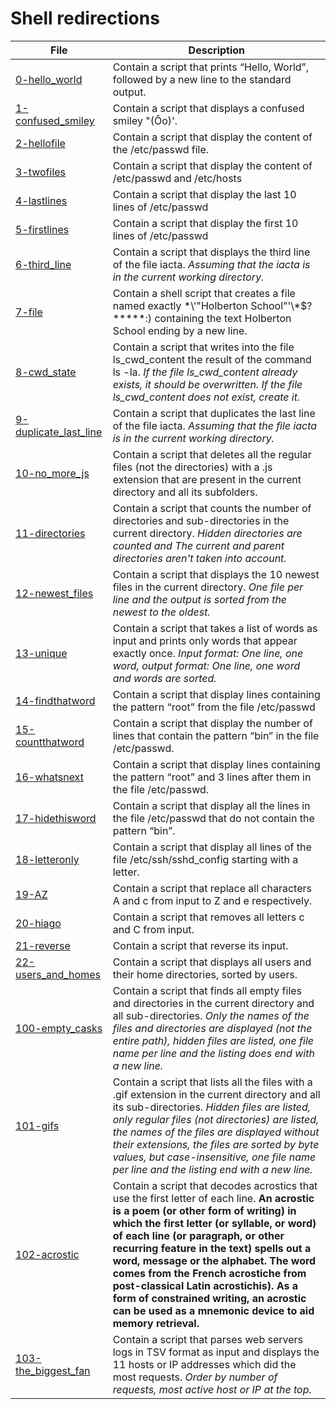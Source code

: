 # Shell redirections

**File** | **Description**
--- | ---
[0-hello_world](https://github.com/Jenni-Foued/holberton-system_engineering-devops/blob/master/0x02-shell_redirections/0-hello_world) | Contain a script that prints “Hello, World”, followed by a new line to the standard output.
[1-confused_smiley](https://github.com/Jenni-Foued/holberton-system_engineering-devops/blob/master/0x02-shell_redirections/1-confused_smiley) | Contain a script that displays a confused smiley "(Ôo)'.
[2-hellofile](https://github.com/Jenni-Foued/holberton-system_engineering-devops/blob/master/0x02-shell_redirections/2-hellofile) | Contain a script that display the content of the /etc/passwd file.
[3-twofiles](https://github.com/Jenni-Foued/holberton-system_engineering-devops/blob/master/0x02-shell_redirections/3-twofiles) | Contain a script that display the content of /etc/passwd and /etc/hosts
[4-lastlines](https://github.com/Jenni-Foued/holberton-system_engineering-devops/blob/master/0x02-shell_redirections/4-lastlines) | Contain a script that display the last 10 lines of /etc/passwd
[5-firstlines](https://github.com/Jenni-Foued/holberton-system_engineering-devops/blob/master/0x02-shell_redirections/5-firstlines) | Contain a script that display the first 10 lines of /etc/passwd
[6-third_line](https://github.com/Jenni-Foued/holberton-system_engineering-devops/blob/master/0x02-shell_redirections/6-third_line) | Contain a script that displays the third line of the file iacta. *Assuming that the iacta is in the current working directory.*
[7-file](https://github.com/Jenni-Foued/holberton-system_engineering-devops/blob/master/0x02-shell_redirections/7-file) | Contain a shell script that creates a file named exactly \*\\'"Holberton School"\'\\*$\?\*\*\*\*\*:) containing the text Holberton School ending by a new line.
[8-cwd_state](https://github.com/Jenni-Foued/holberton-system_engineering-devops/blob/master/0x02-shell_redirections/8-cwd_state) | Contain a script that writes into the file ls_cwd_content the result of the command ls -la. *If the file ls_cwd_content already exists, it should be overwritten. If the file ls_cwd_content does not exist, create it.*
[9-duplicate_last_line](https://github.com/Jenni-Foued/holberton-system_engineering-devops/blob/master/0x02-shell_redirections/9-duplicate_last_line) | Contain a script that duplicates the last line of the file iacta. *Assuming that the file iacta is in the current working directory.*
[10-no_more_js](10-no_more_js) | Contain a script that deletes all the regular files (not the directories) with a .js extension that are present in the current directory and all its subfolders.
[11-directories](https://github.com/Jenni-Foued/holberton-system_engineering-devops/blob/master/0x02-shell_redirections/11-directories) | Contain a script that counts the number of directories and sub-directories in the current directory. *Hidden directories are counted and The current and parent directories aren't taken into account.*
[12-newest_files](https://github.com/Jenni-Foued/holberton-system_engineering-devops/blob/master/0x02-shell_redirections/12-newest_files) | Contain a script that displays the 10 newest files in the current directory. *One file per line and the output is sorted from the newest to the oldest.*
[13-unique](https://github.com/Jenni-Foued/holberton-system_engineering-devops/blob/master/0x02-shell_redirections/13-unique) | Contain a script that takes a list of words as input and prints only words that appear exactly once. *Input format: One line, one word, output format: One line, one word and words are sorted.*
[14-findthatword](https://github.com/Jenni-Foued/holberton-system_engineering-devops/blob/master/0x02-shell_redirections/14-findthatword) | Contain a script that display lines containing the pattern “root” from the file /etc/passwd
[15-countthatword](https://github.com/Jenni-Foued/holberton-system_engineering-devops/blob/master/0x02-shell_redirections/15-countthatword) | Contain a script that display the number of lines that contain the pattern “bin” in the file /etc/passwd.
[16-whatsnext](https://github.com/Jenni-Foued/holberton-system_engineering-devops/blob/master/0x02-shell_redirections/16-whatsnext) | Contain a script that display lines containing the pattern “root” and 3 lines after them in the file /etc/passwd.
[17-hidethisword](https://github.com/Jenni-Foued/holberton-system_engineering-devops/blob/master/0x02-shell_redirections/17-hidethisword) | Contain a script that display all the lines in the file /etc/passwd that do not contain the pattern “bin”.
[18-letteronly](https://github.com/Jenni-Foued/holberton-system_engineering-devops/blob/master/0x02-shell_redirections/18-letteronly) | Contain a script that display all lines of the file /etc/ssh/sshd_config starting with a letter.
[19-AZ](https://github.com/Jenni-Foued/holberton-system_engineering-devops/blob/master/0x02-shell_redirections/19-AZ) | Contain a script that replace all characters A and c from input to Z and e respectively.
[20-hiago](https://github.com/Jenni-Foued/holberton-system_engineering-devops/blob/master/0x02-shell_redirections/20-hiago) | Contain a script that removes all letters c and C from input.
[21-reverse](https://github.com/Jenni-Foued/holberton-system_engineering-devops/blob/master/0x02-shell_redirections/21-reverse) | Contain a script that reverse its input.
[22-users_and_homes](https://github.com/Jenni-Foued/holberton-system_engineering-devops/blob/master/0x02-shell_redirections/22-users_and_homes) | Contain  a script that displays all users and their home directories, sorted by users.
[100-empty_casks](https://github.com/Jenni-Foued/holberton-system_engineering-devops/blob/master/0x02-shell_redirections/100-empty_casks) | Contain a script that finds all empty files and directories in the current directory and all sub-directories. *Only the names of the files and directories are displayed (not the entire path), hidden files are listed, one file name per line and the listing does end with a new line.*
[101-gifs](https://github.com/Jenni-Foued/holberton-system_engineering-devops/blob/master/0x02-shell_redirections/101-gifs) | Contain a script that lists all the files with a .gif extension in the current directory and all its sub-directories. *Hidden files are listed, only regular files (not directories) are listed, the names of the files are displayed without their extensions, the files are sorted by byte values, but case-insensitive, one file name per line and the listing  end with a new line.*
[102-acrostic](https://github.com/Jenni-Foued/holberton-system_engineering-devops/blob/master/0x02-shell_redirections/102-acrostic) | Contain a script that decodes acrostics that use the first letter of each line. **An acrostic is a poem (or other form of writing) in which the first letter (or syllable, or word) of each line (or paragraph, or other recurring feature in the text) spells out a word, message or the alphabet. The word comes from the French acrostiche from post-classical Latin acrostichis). As a form of constrained writing, an acrostic can be used as a mnemonic device to aid memory retrieval.**
[103-the_biggest_fan](https://github.com/Jenni-Foued/holberton-system_engineering-devops/blob/master/0x02-shell_redirections/103-the_biggest_fan) | Contain a script that parses web servers logs in TSV format as input and displays the 11 hosts or IP addresses which did the most requests. *Order by number of requests, most active host or IP at the top.*
